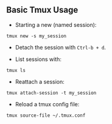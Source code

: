 ## Basic Tmux Usage

* Starting a new (named session):

```
tmux new -s my_session
```

* Detach the session with `Ctrl-b + d`.

* List sessions with:

```
tmux ls
```

* Reattach a session:

```
tmux attach-session -t my_session
```

* Reload a tmux config file:

```
tmux source-file ~/.tmux.conf
```
